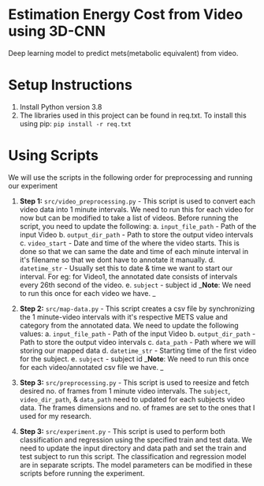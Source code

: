 # Estimation Energy Cost from Video using 3D-CNN
Deep learning model to predict mets(metabolic equivalent) from video. 

# Setup Instructions
1. Install Python version 3.8
2. The libraries used in this project can be found in req.txt. To install this using pip: `pip install -r req.txt`

# Using Scripts
We will use the scripts in the following order for preprocessing and running our experiment
1. **Step 1:** `src/video_preprocessing.py` - This script is used to convert each video data into 1 minute intervals. We need to run this for each video for now but can be modified to take a list of videos. Before running the script, you need to update the following: 
  a. `input_file_path` - Path of the input Video
  b. `output_dir_path` - Path to store the output video intervals
  c. `video_start` - Date and time of the where the video starts. This is done so that we can same the date and time of each minute interval in it's filename so that we dont have to annotate it manually. 
  d. `datetime_str` - Usually set this to date & time we want to start our interval. For eg: for Video1, the annotated date consists of intervals every 26th second of the video.
  e. `subject` - subject id 
_**Note**: We need to run this once for each video we have. _

2. **Step 2:** `src/map-data.py` - This script creates a csv file by synchronizing the 1 minute-video intervals with it's respective METS value and category from the annotated data. We need to update the following values: 
  a. `input_file_path` - Path of the input Video
  b. `output_dir_path` - Path to store the output video intervals
  c. `data_path` - Path where we will storing our mapped data
  d. `datetime_str` - Starting time of the first video for the subject. 
  e. `subject` - subject id 
_**Note**: We need to run this once for each video/annotated csv file we have. _

3. **Step 3:** `src/preprocessing.py` - This script is used to reesize and fetch desired no. of frames from 1 minute video intervals. The `subject`, `video_dir_path`, & `data_path` need to updated for each subjects video data. The frames dimensions and no. of frames are set to the ones that I used for my research. 

4. **Step 3:** `src/experiment.py` - This script is used to perform both classification and regression using the specified train and test data. We need to update the input directory and data path and set the train and test subject to run this script. The classification and regression model are in separate scripts. The model parameters can be modified in these scripts before running the experiment. 







